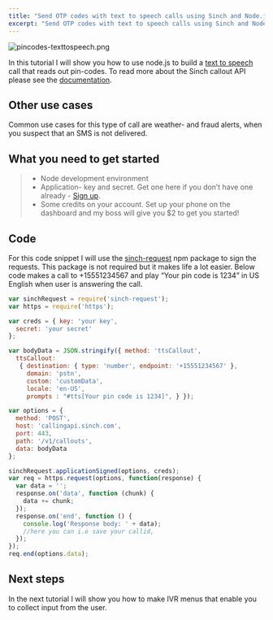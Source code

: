```yaml
---
title: "Send OTP codes with text to speech calls using Sinch and Node.js"
excerpt: "Send OTP codes with text to speech calls using Sinch and Node.js In this tutorial you will learn how to use node.js to build a text to speech call that reads out pin-codes."
---
```

![pincodes-texttospeech.png](https://files.readme.io/a6712af-pincodes-texttospeech.png)

In this tutorial I will show you how to use node.js to build a [text to speech](https://en.wikipedia.org/wiki/Speech_synthesis) call that reads out pin-codes. To read more about the Sinch callout API please see the [documentation](doc:confttscallouts).

## Other use cases

Common use cases for this type of call are weather- and fraud alerts, when you suspect that an SMS is not delivered.

## What you need to get started

>   - Node development environment
>   - Application- key and secret. Get one here if you don’t have one already - [Sign up](https://portal.sinch.com/#/signup).
>   - Some credits on your account. Set up your phone on the dashboard and my boss will give you $2 to get you started\!

## Code

For this code snippet I will use the [sinch-request](https://www.npmjs.com/package/sinch-request) npm package to sign the requests. This package is not required but it makes life a lot easier. Below code makes a call to +15551234567 and play “Your pin code is 1234” in US English when user is answering the call.

```javascript
var sinchRequest = require('sinch-request');
var https = require('https');

var creds = { key: 'your key',
  secret: 'your secret'
};

var bodyData = JSON.stringify({ method: 'ttsCallout',
  ttsCallout:
   { destination: { type: 'number', endpoint: '+15551234567' },
     domain: 'pstn',
     custom: 'customData',
     locale: 'en-US',
     prompts : "#tts[Your pin code is 1234]", } });

var options = {
  method: 'POST',
  host: 'callingapi.sinch.com',
  port: 443,
  path: '/v1/callouts',
  data: bodyData
};

sinchRequest.applicationSigned(options, creds);
var req = https.request(options, function(response) {
  var data = '';
  response.on('data', function (chunk) {
    data += chunk;
  });
  response.on('end', function () {
    console.log('Response body: ' + data);
    //here you can i.e save your callid,
  });
});
req.end(options.data);
```

## Next steps

In the next tutorial I will show you how to make IVR menus that enable you to collect input from the user.
